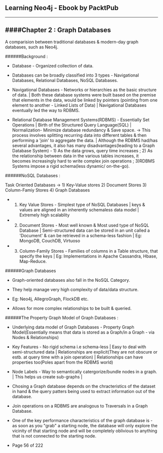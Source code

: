 ## Learning Neo4j - Ebook by PacktPub
-------------------------------------

####Chapter 2 : Graph Databases
-------------------------------

A comparision between traditional databases & modern-day graph databases, such as Neo4j.

######Background :

* Database - Organized collection of data.

* Databases can be broadly classified into 3 types - Navigational Databases, Relational Databases, NoSQL Databases.

* Navigational Databases - Networks or hierarchies as the basic structure of data. | Both these database systems were built based on the premise that elements in the data, would be linked by pointers (pointing from one element to another - Linked Lists of Data) | Navigational Databases eventually led the way to RDBMS.

* Relational Database Management Systems(RDBMS) - Essentially Set Operations | Birth of the Structured Query Language(SQL) | Normalization- Minimize database redundancy & Save space. -> This process involves splitting recurring data into different tables & then performing a 'join' to aggregate the data. | Although the RDBMS had/has several advantages, it also has many disadvantages(leading to a Graph Database System) - 1) As the data grows, query time increases ; 2) As the relationship between data in the various tables increases, it becomes increasingly hard to write complex join operations ; 3)RDBMS Systems impose a rigid schema(less dynamic/ on-the-go).

######NoSQL Databases :

Task Oriented Databases -> 1) Key-Value stores 2) Document Stores 3) Column-Famiy Stores 4) Graph Databases

* 1. Key Value Stores - Simplest type of NoSQL Databases | keys & values are aligned in an inherently schemaless data model | Extremely high scalablity

* 2. Document Stores - Most well known & Most used type of NoSQL Database | Semi-structured data can be stored in an unit called a 'Document' & can be retrieved in a schema-less fashion | Eg: MongoDB, CouchDB, Virtuoso

* 3. Column-Family Stores - Families of columns in a Table structure, that specify the keys | Eg: Implementations in Apache Cassandra, Hbase, Map-Reduce.


######Graph Databases

* Graph-oriented databases also fall in the NoSQL Category.

* They help manage very high complexity of data/data structure.

* Eg: Neo4j, AllegroGraph, FlockDB etc.

* Allows for more complex relationships to be built & queried.



######The Property Graph Model of Graph Databases :

* Underlying data model of Graph Databases - Property Graph Model(Essentially means that data is stored as a Graph/in a Graph - via Nodes & Relationships)

* Key Features - No rigid schema i.e schema-less | Easy to deal with semi-structured data | Relationships are explicit(They are not obscure or estb. at query time with a join operation) | Relationships can have properties too(Poles apart from the RDBMS world)

* Node Labels - Way to semantically catergorize/bundle nodes in a graph. | This helps us create sub-graphs | 

* Chosing a Graph database depends on the chracteristics of the dataset in hand & the query patters being used to extract information out of the database.

* Join operations on a RDBMS are analogous to Traversals in a Graph Database.

* One of the key performance characteristics of the graph database is - as soon as you "grab" a starting node, the database will only explore the vicinity of that starting node and will be completely oblivious to anything that is not connected to the starting node.

* Page 56 of 222
